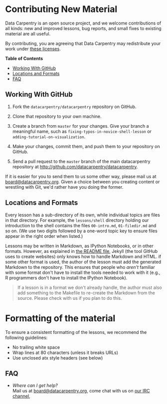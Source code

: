 Contributing New Material
=========================

Data Carpentry is an open source project,
and we welcome contributions of all kinds:
new and improved lessons,
bug reports,
and small fixes to existing material are all useful.

By contributing,
you are agreeing that Data Carpentry may redistribute your work under
[these licenses](LICENSE.md).


**Table of Contents**

*   [Working With GitHub](#working-with-github)
*   [Locations and Formats](#locations-and-formats)
*   [FAQ](#faq)

Working With GitHub
-------------------

1.  Fork the `datacarpentry/datacarpentry` repository on GitHub.

2.  Clone that repository to your own machine.

3.  Create a branch from `master` for your changes.
    Give your branch a meaningful name,
    such as `fixing-typos-in-novice-shell-lesson`
    or `adding-tutorial-on-visualization`.

4.  Make your changes, commit them, and push them to your repository on GitHub.

5.  Send a pull request to the `master` branch of the main datacarpentry
    repository at http://github.com/datacarpentry/datacarpentry.

If it is easier for you to send them to us some other way,
please mail us at
[board@datacarpentry.org](mailto:board@datacarpentry.org).
Given a choice between you creating content or wrestling with Git,
we'd rather have you doing the former.


Locations and Formats
---------------------

Every lesson has a sub-directory of its own,
while individual topics are files in that directory.
For example,
the `lessons/shell` directory holding our introduction to the shell
contains the files
`00-intro.md`,
`01-filedir.md`
and so on.
(We use two digits followed by a one-word topic key
to ensure files appear in the right order when listed.)

Lessons may be written in Markdown,
as IPython Notebooks,
or in other formats.
However,
as explained in [the README file](README.md),
Jekyll (the tool GitHub uses to create websites)
only knows how to handle Markdown and HTML.
if some other format is used,
the author of the lesson must
add the generated Markdown to the repository.
This ensures that people who *aren't* familiar with some format
don't have to install the tools needed to work with it
(e.g.,
R programmers don't have to install the IPython Notebook).

> If a lesson is in a format we don't already handle,
> the author must also add something to the Makefile
> to re-create the Markdown from the source.
> Please check with us if you plan to do this.


# Formatting of the material

To ensure a consistent formatting of the lessons, we recommend the following
guidelines:
* No trailing white space
* Wrap lines at 80 characters (unless it breaks URLs)
* Use unclosed atx style headers (see below)

FAQ
---

*   *Where can I get help?*
    <br/>
    Mail us at [board@datacarpentry.org](mailto:board@datacarpentry.org),
    come chat with us on [our IRC channel](irc://moznet/sciencelab),
